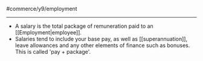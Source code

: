 #commerce/y9/employment 

---
- A salary is the total package of remuneration paid to an [[Employment|employee]].
- Salaries tend to include your base pay, as well as [[superannuation]], leave allowances and any other elements of finance such as bonuses. This is called 'pay + package'.